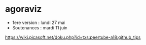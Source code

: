# agoraviz


*  1ere version : lundi 27 mai
*  Soutenances : mardi 11 juin

https://wiki.picasoft.net/doku.php?id=txs:peertube-a18:github_tips
